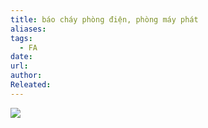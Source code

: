 ```yaml
---
title: báo cháy phòng điện, phòng máy phát
aliases: 
tags:
  - FA
date: 
url: 
author: 
Releated:
---
```


![](https://i.imgur.com/bRQ3KsN.png)

